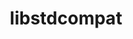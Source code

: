 ---
title: "libstdcompat"
layout: cache
categories: [package, develop]
meta: {"versions": ["0.0.17"], "compilers": ["cce@=15.0.1", "gcc@=11.1.0", "gcc@=11.4.0", "oneapi@=2023.2.0", "oneapi@=2023.2.1"], "oss": ["rhel8", "ubuntu20.04"], "platforms": ["linux"], "targets": ["x86_64_v3", "zen4"], "stacks": ["e4s", "e4s-cray-rhel", "e4s-oneapi", "root"], "num_specs": 21, "num_specs_by_stack": {"e4s-cray-rhel": 7, "root": 21, "e4s": 7, "e4s-oneapi": 7}}
spec_details: [{"hash": "33pefzg6h63lowbjwon3bmofbf4dm56r", "compiler": "cce@=15.0.1", "versions": ["0.0.17"], "os": "rhel8", "platform": "linux", "target": "zen4", "variants": ["~boost", "build_system=cmake", "build_type=Release", "cpp_compat=auto", "+cpp_unstable", "generator=make", "~ipo"], "stacks": ["e4s-cray-rhel", "root"], "size": "-", "tarball": "https://binaries.spack.io/develop/build_cache/linux-rhel8-zen4/cce-15.0.1/libstdcompat-0.0.17/linux-rhel8-zen4-cce-15.0.1-libstdcompat-0.0.17-33pefzg6h63lowbjwon3bmofbf4dm56r.spack"}, {"hash": "6d2jvm3bwfd7wbzfzhk34omoflzubokm", "compiler": "cce@=15.0.1", "versions": ["0.0.17"], "os": "rhel8", "platform": "linux", "target": "zen4", "variants": ["~boost", "build_system=cmake", "build_type=Release", "cpp_compat=auto", "+cpp_unstable", "generator=make", "~ipo"], "stacks": ["e4s-cray-rhel", "root"], "size": "-", "tarball": "https://binaries.spack.io/develop/build_cache/linux-rhel8-zen4/cce-15.0.1/libstdcompat-0.0.17/linux-rhel8-zen4-cce-15.0.1-libstdcompat-0.0.17-6d2jvm3bwfd7wbzfzhk34omoflzubokm.spack"}, {"hash": "h74oyhtdcptqlcq5cej34uxreba4mb22", "compiler": "cce@=15.0.1", "versions": ["0.0.17"], "os": "rhel8", "platform": "linux", "target": "zen4", "variants": ["~boost", "build_system=cmake", "build_type=Release", "cpp_compat=auto", "+cpp_unstable", "generator=make", "~ipo"], "stacks": ["e4s-cray-rhel", "root"], "size": "-", "tarball": "https://binaries.spack.io/develop/build_cache/linux-rhel8-zen4/cce-15.0.1/libstdcompat-0.0.17/linux-rhel8-zen4-cce-15.0.1-libstdcompat-0.0.17-h74oyhtdcptqlcq5cej34uxreba4mb22.spack"}, {"hash": "f4qzeos2snnw3xqccktkok37geqf45nn", "compiler": "cce@=15.0.1", "versions": ["0.0.17"], "os": "rhel8", "platform": "linux", "target": "zen4", "variants": ["~boost", "build_system=cmake", "build_type=Release", "cpp_compat=auto", "+cpp_unstable", "generator=make", "~ipo"], "stacks": ["e4s-cray-rhel", "root"], "size": "-", "tarball": "https://binaries.spack.io/develop/build_cache/linux-rhel8-zen4/cce-15.0.1/libstdcompat-0.0.17/linux-rhel8-zen4-cce-15.0.1-libstdcompat-0.0.17-f4qzeos2snnw3xqccktkok37geqf45nn.spack"}, {"hash": "47raqfhwv7itjes5ztu7ekfn5roiufbq", "compiler": "cce@=15.0.1", "versions": ["0.0.17"], "os": "rhel8", "platform": "linux", "target": "zen4", "variants": ["~boost", "build_system=cmake", "build_type=Release", "cpp_compat=auto", "+cpp_unstable", "generator=make", "~ipo"], "stacks": ["e4s-cray-rhel", "root"], "size": "-", "tarball": "https://binaries.spack.io/develop/build_cache/linux-rhel8-zen4/cce-15.0.1/libstdcompat-0.0.17/linux-rhel8-zen4-cce-15.0.1-libstdcompat-0.0.17-47raqfhwv7itjes5ztu7ekfn5roiufbq.spack"}, {"hash": "u4rxqbmxp7jurcnixrruymd44boxc6wd", "compiler": "cce@=15.0.1", "versions": ["0.0.17"], "os": "rhel8", "platform": "linux", "target": "zen4", "variants": ["~boost", "build_system=cmake", "build_type=Release", "cpp_compat=auto", "+cpp_unstable", "generator=make", "~ipo"], "stacks": ["e4s-cray-rhel", "root"], "size": "-", "tarball": "https://binaries.spack.io/develop/build_cache/linux-rhel8-zen4/cce-15.0.1/libstdcompat-0.0.17/linux-rhel8-zen4-cce-15.0.1-libstdcompat-0.0.17-u4rxqbmxp7jurcnixrruymd44boxc6wd.spack"}, {"hash": "kujxqxu7s2gms75ky4hxaevywrl2gqws", "compiler": "cce@=15.0.1", "versions": ["0.0.17"], "os": "rhel8", "platform": "linux", "target": "zen4", "variants": ["~boost", "build_system=cmake", "build_type=Release", "cpp_compat=auto", "+cpp_unstable", "generator=make", "~ipo"], "stacks": ["e4s-cray-rhel", "root"], "size": "-", "tarball": "https://binaries.spack.io/develop/build_cache/linux-rhel8-zen4/cce-15.0.1/libstdcompat-0.0.17/linux-rhel8-zen4-cce-15.0.1-libstdcompat-0.0.17-kujxqxu7s2gms75ky4hxaevywrl2gqws.spack"}, {"hash": "udcooddrr2jtbh7q72354f7xczh5zyhy", "compiler": "gcc@=11.1.0", "versions": ["0.0.17"], "os": "ubuntu20.04", "platform": "linux", "target": "x86_64_v3", "variants": ["~boost", "build_system=cmake", "build_type=Release", "cpp_compat=auto", "+cpp_unstable", "generator=make", "~ipo"], "stacks": ["e4s", "root"], "size": "-", "tarball": "https://binaries.spack.io/develop/build_cache/linux-ubuntu20.04-x86_64_v3/gcc-11.1.0/libstdcompat-0.0.17/linux-ubuntu20.04-x86_64_v3-gcc-11.1.0-libstdcompat-0.0.17-udcooddrr2jtbh7q72354f7xczh5zyhy.spack"}, {"hash": "vubjtziyidhwmlcsyl433q74mldt4tkj", "compiler": "gcc@=11.4.0", "versions": ["0.0.17"], "os": "ubuntu20.04", "platform": "linux", "target": "x86_64_v3", "variants": ["~boost", "build_system=cmake", "build_type=Release", "cpp_compat=auto", "+cpp_unstable", "generator=make", "~ipo"], "stacks": ["e4s", "root"], "size": "-", "tarball": "https://binaries.spack.io/develop/build_cache/linux-ubuntu20.04-x86_64_v3/gcc-11.4.0/libstdcompat-0.0.17/linux-ubuntu20.04-x86_64_v3-gcc-11.4.0-libstdcompat-0.0.17-vubjtziyidhwmlcsyl433q74mldt4tkj.spack"}, {"hash": "2jwzpd73kvgtzgoipqt22cuirn6v4vld", "compiler": "gcc@=11.4.0", "versions": ["0.0.17"], "os": "ubuntu20.04", "platform": "linux", "target": "x86_64_v3", "variants": ["~boost", "build_system=cmake", "build_type=Release", "cpp_compat=auto", "+cpp_unstable", "generator=make", "~ipo"], "stacks": ["e4s", "root"], "size": "-", "tarball": "https://binaries.spack.io/develop/build_cache/linux-ubuntu20.04-x86_64_v3/gcc-11.4.0/libstdcompat-0.0.17/linux-ubuntu20.04-x86_64_v3-gcc-11.4.0-libstdcompat-0.0.17-2jwzpd73kvgtzgoipqt22cuirn6v4vld.spack"}, {"hash": "v43unaefcqeqhjaoeysnysvq5qzobz54", "compiler": "gcc@=11.4.0", "versions": ["0.0.17"], "os": "ubuntu20.04", "platform": "linux", "target": "x86_64_v3", "variants": ["~boost", "build_system=cmake", "build_type=Release", "cpp_compat=auto", "+cpp_unstable", "generator=make", "~ipo"], "stacks": ["e4s", "root"], "size": "-", "tarball": "https://binaries.spack.io/develop/build_cache/linux-ubuntu20.04-x86_64_v3/gcc-11.4.0/libstdcompat-0.0.17/linux-ubuntu20.04-x86_64_v3-gcc-11.4.0-libstdcompat-0.0.17-v43unaefcqeqhjaoeysnysvq5qzobz54.spack"}, {"hash": "qsjuvdgpjypn4qykjxjvk3nn4usf6tak", "compiler": "gcc@=11.4.0", "versions": ["0.0.17"], "os": "ubuntu20.04", "platform": "linux", "target": "x86_64_v3", "variants": ["~boost", "build_system=cmake", "build_type=Release", "cpp_compat=auto", "+cpp_unstable", "generator=make", "~ipo"], "stacks": ["e4s", "root"], "size": "-", "tarball": "https://binaries.spack.io/develop/build_cache/linux-ubuntu20.04-x86_64_v3/gcc-11.4.0/libstdcompat-0.0.17/linux-ubuntu20.04-x86_64_v3-gcc-11.4.0-libstdcompat-0.0.17-qsjuvdgpjypn4qykjxjvk3nn4usf6tak.spack"}, {"hash": "ginefbfz3uvwmg6tle2jp4vse3zijauv", "compiler": "gcc@=11.4.0", "versions": ["0.0.17"], "os": "ubuntu20.04", "platform": "linux", "target": "x86_64_v3", "variants": ["~boost", "build_system=cmake", "build_type=Release", "cpp_compat=auto", "+cpp_unstable", "generator=make", "~ipo"], "stacks": ["e4s", "root"], "size": "-", "tarball": "https://binaries.spack.io/develop/build_cache/linux-ubuntu20.04-x86_64_v3/gcc-11.4.0/libstdcompat-0.0.17/linux-ubuntu20.04-x86_64_v3-gcc-11.4.0-libstdcompat-0.0.17-ginefbfz3uvwmg6tle2jp4vse3zijauv.spack"}, {"hash": "ihlpeos6ko2tuxoyfblfsryru2pwp5es", "compiler": "gcc@=11.4.0", "versions": ["0.0.17"], "os": "ubuntu20.04", "platform": "linux", "target": "x86_64_v3", "variants": ["~boost", "build_system=cmake", "build_type=Release", "cpp_compat=auto", "+cpp_unstable", "generator=make", "~ipo"], "stacks": ["e4s", "root"], "size": "-", "tarball": "https://binaries.spack.io/develop/build_cache/linux-ubuntu20.04-x86_64_v3/gcc-11.4.0/libstdcompat-0.0.17/linux-ubuntu20.04-x86_64_v3-gcc-11.4.0-libstdcompat-0.0.17-ihlpeos6ko2tuxoyfblfsryru2pwp5es.spack"}, {"hash": "iatr2zyq6ennyzkyn4udvsfec6hdrndw", "compiler": "oneapi@=2023.2.0", "versions": ["0.0.17"], "os": "ubuntu20.04", "platform": "linux", "target": "x86_64_v3", "variants": ["~boost", "build_system=cmake", "build_type=Release", "cpp_compat=auto", "+cpp_unstable", "generator=make", "~ipo"], "stacks": ["e4s-oneapi", "root"], "size": "-", "tarball": "https://binaries.spack.io/develop/build_cache/linux-ubuntu20.04-x86_64_v3/oneapi-2023.2.0/libstdcompat-0.0.17/linux-ubuntu20.04-x86_64_v3-oneapi-2023.2.0-libstdcompat-0.0.17-iatr2zyq6ennyzkyn4udvsfec6hdrndw.spack"}, {"hash": "jc24rxatpgech5elkohpwpsczzdatbjj", "compiler": "oneapi@=2023.2.0", "versions": ["0.0.17"], "os": "ubuntu20.04", "platform": "linux", "target": "x86_64_v3", "variants": ["~boost", "build_system=cmake", "build_type=Release", "cpp_compat=auto", "+cpp_unstable", "generator=make", "~ipo"], "stacks": ["e4s-oneapi", "root"], "size": "-", "tarball": "https://binaries.spack.io/develop/build_cache/linux-ubuntu20.04-x86_64_v3/oneapi-2023.2.0/libstdcompat-0.0.17/linux-ubuntu20.04-x86_64_v3-oneapi-2023.2.0-libstdcompat-0.0.17-jc24rxatpgech5elkohpwpsczzdatbjj.spack"}, {"hash": "glofftyokqpif7ez4irr2idrx6x3pawg", "compiler": "oneapi@=2023.2.0", "versions": ["0.0.17"], "os": "ubuntu20.04", "platform": "linux", "target": "x86_64_v3", "variants": ["~boost", "build_system=cmake", "build_type=Release", "cpp_compat=auto", "+cpp_unstable", "generator=make", "~ipo"], "stacks": ["e4s-oneapi", "root"], "size": "-", "tarball": "https://binaries.spack.io/develop/build_cache/linux-ubuntu20.04-x86_64_v3/oneapi-2023.2.0/libstdcompat-0.0.17/linux-ubuntu20.04-x86_64_v3-oneapi-2023.2.0-libstdcompat-0.0.17-glofftyokqpif7ez4irr2idrx6x3pawg.spack"}, {"hash": "toktybmc37qfdufsd66dtkp6bxy7tmtu", "compiler": "oneapi@=2023.2.1", "versions": ["0.0.17"], "os": "ubuntu20.04", "platform": "linux", "target": "x86_64_v3", "variants": ["~boost", "build_system=cmake", "build_type=Release", "cpp_compat=auto", "+cpp_unstable", "generator=make", "~ipo"], "stacks": ["e4s-oneapi", "root"], "size": "-", "tarball": "https://binaries.spack.io/develop/build_cache/linux-ubuntu20.04-x86_64_v3/oneapi-2023.2.1/libstdcompat-0.0.17/linux-ubuntu20.04-x86_64_v3-oneapi-2023.2.1-libstdcompat-0.0.17-toktybmc37qfdufsd66dtkp6bxy7tmtu.spack"}, {"hash": "dm4jnfdginoy35gpoovbq6upv3jokgvo", "compiler": "oneapi@=2023.2.1", "versions": ["0.0.17"], "os": "ubuntu20.04", "platform": "linux", "target": "x86_64_v3", "variants": ["~boost", "build_system=cmake", "build_type=Release", "cpp_compat=auto", "+cpp_unstable", "generator=make", "~ipo"], "stacks": ["e4s-oneapi", "root"], "size": "-", "tarball": "https://binaries.spack.io/develop/build_cache/linux-ubuntu20.04-x86_64_v3/oneapi-2023.2.1/libstdcompat-0.0.17/linux-ubuntu20.04-x86_64_v3-oneapi-2023.2.1-libstdcompat-0.0.17-dm4jnfdginoy35gpoovbq6upv3jokgvo.spack"}, {"hash": "owgpg2qm6grhxupedcswzsgdoscvh4rw", "compiler": "oneapi@=2023.2.1", "versions": ["0.0.17"], "os": "ubuntu20.04", "platform": "linux", "target": "x86_64_v3", "variants": ["~boost", "build_system=cmake", "build_type=Release", "cpp_compat=auto", "+cpp_unstable", "generator=make", "~ipo"], "stacks": ["e4s-oneapi", "root"], "size": "-", "tarball": "https://binaries.spack.io/develop/build_cache/linux-ubuntu20.04-x86_64_v3/oneapi-2023.2.1/libstdcompat-0.0.17/linux-ubuntu20.04-x86_64_v3-oneapi-2023.2.1-libstdcompat-0.0.17-owgpg2qm6grhxupedcswzsgdoscvh4rw.spack"}, {"hash": "kehvmpzdgsnulftgvlzsahuxsxyjoypc", "compiler": "oneapi@=2023.2.1", "versions": ["0.0.17"], "os": "ubuntu20.04", "platform": "linux", "target": "x86_64_v3", "variants": ["~boost", "build_system=cmake", "build_type=Release", "cpp_compat=auto", "+cpp_unstable", "generator=make", "~ipo"], "stacks": ["e4s-oneapi", "root"], "size": "-", "tarball": "https://binaries.spack.io/develop/build_cache/linux-ubuntu20.04-x86_64_v3/oneapi-2023.2.1/libstdcompat-0.0.17/linux-ubuntu20.04-x86_64_v3-oneapi-2023.2.1-libstdcompat-0.0.17-kehvmpzdgsnulftgvlzsahuxsxyjoypc.spack"}]
---